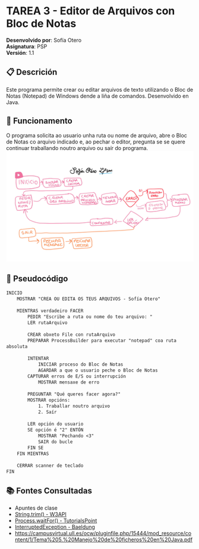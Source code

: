 # TAREA 3 - Editor de Arquivos con Bloc de Notas
**Desenvolvido por**: Sofía Otero  
**Asignatura**: PSP  
**Versión**: 1.1
## 📋 Descrición

Este programa permite crear ou editar arquivos de texto utilizando o Bloc de Notas (Notepad) de Windows dende a liña de comandos. Desenvolvido en Java. 

## 🔧 Funcionamento

O programa solicita ao usuario unha ruta ou nome de arquivo, abre o Bloc de Notas co arquivo indicado e, ao pechar o editor, pregunta se se quere continuar traballando noutro arquivo ou saír do programa.
![img.png](img.png)
## 📝 Pseudocódigo

```
INICIO
    MOSTRAR "CREA OU EDITA OS TEUS ARQUIVOS - Sofía Otero"
    
    MIENTRAS verdadeiro FACER
        PEDIR "Escribe a ruta ou nome do teu arquivo: "
        LER rutaArquivo
        
        CREAR obxeto File con rutaArquivo
        PREPARAR ProcessBuilder para executar "notepad" coa ruta absoluta
        
        INTENTAR
            INICIAR proceso do Bloc de Notas
            AGARDAR a que o usuario peche o Bloc de Notas
        CAPTURAR erros de E/S ou interrupción
            MOSTRAR mensaxe de erro
        
        PREGUNTAR "Qué queres facer agora?"
        MOSTRAR opcións:
            1. Traballar noutro arquivo
            2. Saír
        
        LER opción do usuario
        SE opción é "2" ENTÓN
            MOSTRAR "Pechando <3"
            SAIR do bucle
        FIN SE
    FIN MIENTRAS
    
    CERRAR scanner de teclado
FIN
```
## 📚 Fontes Consultadas
- Apuntes de clase
- [String.trim() - W3API](https://www.w3api.com/Java/String/trim/)
- [Process.waitFor() - TutorialsPoint](https://www.tutorialspoint.com/java/lang/process_waitfor.htm)
- [InterruptedException - Baeldung](https://www.baeldung.com/java-interrupted-exception)
- https://campusvirtual.ull.es/ocw/pluginfile.php/15444/mod_resource/content/1/Tema%205.%20Manejo%20de%20ficheros%20en%20Java.pdf




